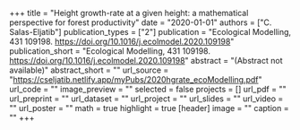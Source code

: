 +++
title = "Height growth-rate at a given height: a mathematical perspective for forest productivity"
date = "2020-01-01"
authors = ["C. Salas-Eljatib"]
publication_types = ["2"]
publication = "Ecological Modelling, 431 109198. https://doi.org/10.1016/j.ecolmodel.2020.109198"
publication_short = "Ecological Modelling, 431 109198. https://doi.org/10.1016/j.ecolmodel.2020.109198"
abstract = "(Abstract not available)"
abstract_short = ""
url_source = "https://cseljatib.netlify.app/myPubs/2020hgrate_ecoModelling.pdf"
url_code = ""
image_preview = ""
selected = false
projects = []
url_pdf = ""
url_preprint = ""
url_dataset = ""
url_project = ""
url_slides = ""
url_video = ""
url_poster = ""
math = true
highlight = true
[header]
image = ""
caption = ""
+++
